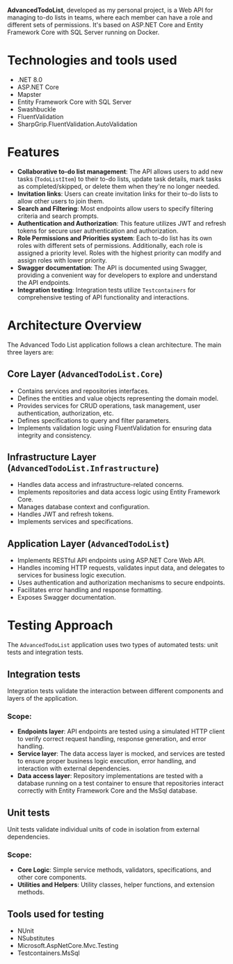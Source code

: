 **AdvancedTodoList**, developed as my personal project, is a Web API for managing to-do lists in teams, where each member can have a role and different sets of permissions. It's based on ASP.NET Core and Entity Framework Core with SQL Server running on Docker.

# Technologies and tools used
* .NET 8.0
* ASP.NET Core
* Mapster
* Entity Framework Core with SQL Server
* Swashbuckle
* FluentValidation
* SharpGrip.FluentValidation.AutoValidation

# Features
* **Collaborative to-do list management**: The API allows users to add new tasks (`TodoListItem`) to their to-do lists, update task details, mark tasks as completed/skipped, or delete them when they're no longer needed.
* **Invitation links**: Users can create invitation links for their to-do lists to allow other users to join them.
* **Search and Filtering**: Most endpoints allow users to specify filtering criteria and search prompts.
* **Authentication and Authorization**: This feature utilizes JWT and refresh tokens for secure user authentication and authorization.
* **Role Permissions and Priorities system**: Each to-do list has its own roles with different sets of permissions. Additionally, each role is assigned a priority level. Roles with the highest priority can modify and assign roles with lower priority.
* **Swagger documentation**: The API is documented using Swagger, providing a convenient way for developers to explore and understand the API endpoints.
* **Integration testing**: Integration tests utilize `Testcontainers` for comprehensive testing of API functionality and interactions.

# Architecture Overview
The Advanced Todo List application follows a clean architecture. The main three layers are:

## Core Layer (`AdvancedTodoList.Core`)
* Contains services and repositories interfaces.
* Defines the entities and value objects representing the domain model.
* Provides services for CRUD operations, task management, user authentication, authorization, etc.
* Defines specifications to query and filter parameters.
* Implements validation logic using FluentValidation for ensuring data integrity and consistency.

## Infrastructure Layer (`AdvancedTodoList.Infrastructure`)
* Handles data access and infrastructure-related concerns.
* Implements repositories and data access logic using Entity Framework Core.
* Manages database context and configuration.
* Handles JWT and refresh tokens.
* Implements services and specifications.

## Application Layer (`AdvancedTodoList`)
* Implements RESTful API endpoints using ASP.NET Core Web API.
* Handles incoming HTTP requests, validates input data, and delegates to services for business logic execution.
* Uses authentication and authorization mechanisms to secure endpoints.
* Facilitates error handling and response formatting.
* Exposes Swagger documentation.

# Testing Approach
The `AdvancedTodoList` application uses two types of automated tests: unit tests and integration tests.

## Integration tests
Integration tests validate the interaction between different components and layers of the application.

### Scope:
* **Endpoints layer**: API endpoints are tested using a simulated HTTP client to verify correct request handling, response generation, and error handling.
* **Service layer**: The data access layer is mocked, and services are tested to ensure proper business logic execution, error handling, and interaction with external dependencies.
* **Data access layer**: Repository implementations are tested with a database running on a test container to ensure that repositories interact correctly with Entity Framework Core and the MsSql database.

## Unit tests
Unit tests validate individual units of code in isolation from external dependencies.

### Scope:
* **Core Logic**: Simple service methods, validators, specifications, and other core components.
* **Utilities and Helpers**: Utility classes, helper functions, and extension methods.

## Tools used for testing
* NUnit
* NSubstitutes
* Microsoft.AspNetCore.Mvc.Testing
* Testcontainers.MsSql
